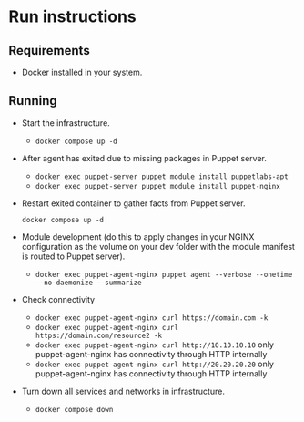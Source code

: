 # Run instructions

## Requirements

- Docker installed in your system.

## Running

- Start the infrastructure.

  - `docker compose up -d`

- After agent has exited due to missing packages in Puppet server.

  - `docker exec puppet-server puppet module install puppetlabs-apt`
  - `docker exec puppet-server puppet module install puppet-nginx`

- Restart exited container to gather facts from Puppet server.

  `docker compose up -d`

- Module development (do this to apply changes in your NGINX configuration as the volume on your dev folder with the module manifest is routed to Puppet server).

  - `docker exec puppet-agent-nginx puppet agent --verbose --onetime --no-daemonize --summarize`

- Check connectivity

  - `docker exec puppet-agent-nginx curl https://domain.com -k`
  - `docker exec puppet-agent-nginx curl https://domain.com/resource2 -k`
  - `docker exec puppet-agent-nginx curl http://10.10.10.10` only puppet-agent-nginx has connectivity through HTTP internally
  - `docker exec puppet-agent-nginx curl http://20.20.20.20` only puppet-agent-nginx has connectivity through HTTP internally

- Turn down all services and networks in infrastructure.

  - `docker compose down`
